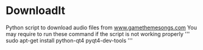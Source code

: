 # DownloadIt
Python script to download audio files from www.gamethemesongs.com
You may require to run these command if the script is not working properly
'''
sudo apt-get install python-qt4 pyqt4-dev-tools
'''
